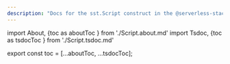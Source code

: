 ```yaml
---
description: "Docs for the sst.Script construct in the @serverless-stack/resources package"
---
```

import About, {toc as aboutToc } from './Script.about.md'
import Tsdoc, {toc as tsdocToc } from './Script.tsdoc.md'

<About />
<Tsdoc />

export const toc = [...aboutToc, ...tsdocToc];